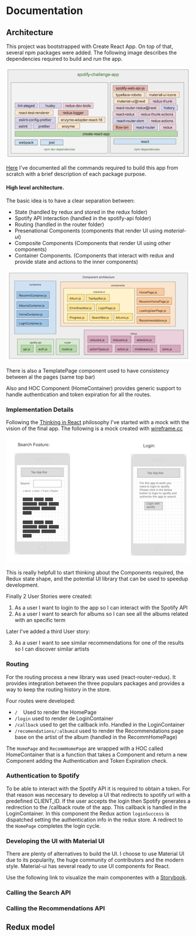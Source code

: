 

# Documentation



## Architecture

This project was bootstrapped with Create React App. On top of that, several npm packages were added. The following image describes the dependencies required to build and run the app. 

![npm dependencies](npmdep.png)

[Here](NPM_DEPENDENCIES.md) I've documented all the commands required to build this app from scratch with a brief description of each package purpose.

#### High level architecture.

The basic idea is to have a clear separation between:

- State (handled by redux and stored in the redux folder) 
- Spotify API interaction (handled in the spotify-api folder)
- Routing (handled in the router folder)
- Presenational Components (components that render UI using *material-ui*)
- Composite Components (Components that render UI using other components)
- Container Components. (Components that interact with redux and provide state and actions to the inner components)
 
![Component Architecture](comparch.png)

There is also a TemplatePage component used to have consistency between
al the pages (same top bar)

Also and HOC Component (HomeContainer) provides generic support to handle authentication and token expiration for all the routes.


### Implementation Details

Following the [Thinking in React](https://reactjs.org/docs/thinking-in-react.html)  philosophy I've started with a mock with the vision of the final app. The following is a mock created with [wireframe.cc](https://wireframe.cc/pro/pp/c5cfe313a125568)

![Mock](mockup.png)

This is really helpfull to start thinking about the Components required, the Redux state shape, and the potential UI library that can be used to speedup development.

Finally 2 User Stories were created:

1. As a user I want to login to the app so I can interact with the Spotify API
2. As a user I want to search for albums so I can see all the albums related with an specific term

Later I've added a third User story:

3. As a user I want to see similar recommendations for one of the results so I can discover similar artists


### Routing

For the routing process a new library was used (react-router-redux). It provides integration between the three populars packages and provides a way to keep the routing history in the store.

 Four routes were developed:

- `/`&nbsp;&nbsp;&nbsp;    Used to render the HomePage 
- `/login`   used to render de LoginContainer 
- `/callback`   used to get the callback info. Handled in the LoginContainer
- `/recomendations/:albumid` used to render the Recommendations page base on the artist of the album (handled in the RecommHomePage)
 
The `HomePage` and `RecommHomePage` are wrapped with a HOC called HomeContainer that is a function that takes a Component and return a new Component adding the Authentication and Token Expiration check.



### Authentication to Spotify

To be able to interact with the Spotify API it is required to obtain a token. For that reason was neccesary to develop a UI that redirects to spotify url with a predefined CLIENT_ID.  If the user accepts the login then Spotify generates a redirection to the /callback route of the app.  This callback is handled in the LoginContainer. In this component the Redux action `loginSuccess` is dispatched setting the authentication info in the redux store.  A redirect to the `HomePage` completes the login cycle.

### Developing the UI with Material UI

There are plenty of alternatives to build the UI. I choose to use Material UI due to its popularity, the huge community of contributors and the modern style. 
Material-ui has several  ready to use UI components for React.

Use the following link to visualize the main componentes with a [Storybook](https://papesce.github.io/storybook/).




### Calling the Search API



### Calling the Recommendations API

## Redux model

